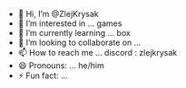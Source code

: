 - 👋 Hi, I’m @ZlejKrysak
- 👀 I’m interested in ... games
- 🌱 I’m currently learning ... box
- 💞️ I’m looking to collaborate on ...
- 📫 How to reach me ... discord : zlejkrysak
- 😄 Pronouns: ... he/him
- ⚡ Fun fact: ...

<!---
ZlejKrysak/ZlejKrysak is a ✨ special ✨ repository because its `README.md` (this file) appears on your GitHub profile.
You can click the Preview link to take a look at your changes.
--->

